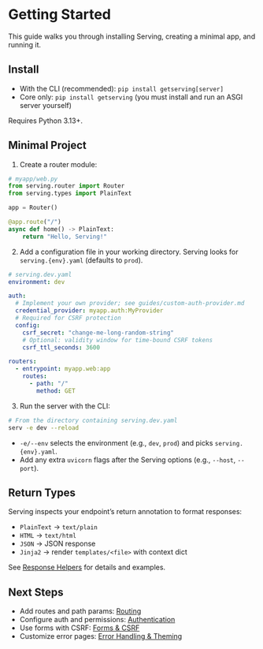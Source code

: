 # Getting Started

This guide walks you through installing Serving, creating a minimal app, and running it.

## Install

- With the CLI (recommended): `pip install getserving[server]`
- Core only: `pip install getserving` (you must install and run an ASGI server yourself)

Requires Python 3.13+.

## Minimal Project

1) Create a router module:

```python
# myapp/web.py
from serving.router import Router
from serving.types import PlainText

app = Router()

@app.route("/")
async def home() -> PlainText:
    return "Hello, Serving!"
```

2) Add a configuration file in your working directory. Serving looks for `serving.{env}.yaml` (defaults to `prod`).

```yaml
# serving.dev.yaml
environment: dev

auth:
  # Implement your own provider; see guides/custom-auth-provider.md
  credential_provider: myapp.auth:MyProvider
  # Required for CSRF protection
  config:
    csrf_secret: "change-me-long-random-string"
    # Optional: validity window for time-bound CSRF tokens
    csrf_ttl_seconds: 3600

routers:
  - entrypoint: myapp.web:app
    routes:
      - path: "/"
        method: GET
```

3) Run the server with the CLI:

```bash
# From the directory containing serving.dev.yaml
serv -e dev --reload
```

- `-e/--env` selects the environment (e.g., `dev`, `prod`) and picks `serving.{env}.yaml`.
- Add any extra `uvicorn` flags after the Serving options (e.g., `--host`, `--port`).

## Return Types

Serving inspects your endpoint’s return annotation to format responses:

- `PlainText` -> `text/plain`
- `HTML` -> `text/html`
- `JSON` -> JSON response
- `Jinja2` -> render `templates/<file>` with context dict

See [Response Helpers](response.md) for details and examples.

## Next Steps

- Add routes and path params: [Routing](routing.md)
- Configure auth and permissions: [Authentication](authentication.md)
- Use forms with CSRF: [Forms & CSRF](forms.md)
- Customize error pages: [Error Handling & Theming](error-handling.md)
